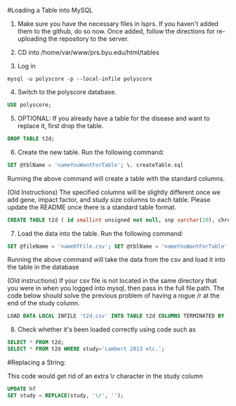 #Loading a Table into MySQL

1. Make sure you have the necessary files in lsprs.
If you haven't added them to the github, do so now. Once added, follow the directions for re-uploading the repository
to the server. 

2. CD into /home/var/www/prs.byu.edu/html/tables

3. Log in
```console
mysql -u polyscore -p --local-infile polyscore
```

4. Switch to the polyscore database. 
```sql
USE polyscore;
```

5. OPTIONAL: If you already have a table for the disease and want to replace it, first drop the table.
```sql 
DROP TABLE t2d;
```

6. Create the new table. Run the following command:
```sql
SET @tblName = 'nameYouWantForTable'; \. createTable.sql
```

Running the above command will create a table with the standard columns.

(Old Instructions)
The specified columns will be slightly different once we add gene, impact factor, and study size columns to each table. Please update the README once there is a standard table format. 
```sql
CREATE TABLE t2d ( id smallint unsigned not null, snp varchar(20), chromosome tinyint,  hg38 int, hg19 int, hg18 int, hg17 int, raf float, riskAllele varchar(20), pValue double, oddsRatio float, lowerCI float, upperCI float, study varchar(50), ethnicity varchar(50));
```

7. Load the data into the table. Run the following command:
```sql
SET @fileName = 'nameOfFile.csv'; SET @tblName = 'nameYouWantForTable'; \. loadData.sql
```

Running the above command will take the data from the csv and load it into the table in the database

(Old instructions)
If your csv file is not located in the same directory that you were in when you logged into mysql, then pass in the full file path. The code below should solve the previous problem of having a rogue /r at the end of the study column. 

```sql 
LOAD DATA LOCAL INFILE 't2d.csv' INTO TABLE t2d COLUMNS TERMINATED BY ',' LINES TERMINATED BY '\r\n' IGNORE 1 LINES;
```

8. Check whether it's been loaded correctly using code such as 
```sql
SELECT * FROM t2d; 
SELECT * FROM t2d WHERE study='Lambert 2013 etc.';
```

#Replacing a String:

This code would get rid of an extra \r character in the study column
```sql
UPDATE hf 
SET study = REPLACE(study, '\r', '');
```

